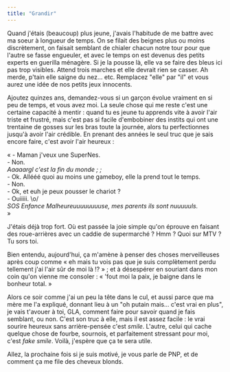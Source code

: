 ```yaml
---
title: "Grandir"
---
```


Quand j'étais (beaucoup) plus jeune, j'avais l'habitude de me battre avec ma
soeur à longueur de temps. On se filait des beignes plus ou moins
discrètement, on faisait semblant de chialer chacun notre tour pour que
l'autre se fasse engueuler, et avec le temps on est devenus des petits experts
en guerilla ménagère. Si je la pousse là, elle va se faire des bleus ici pas
trop visibles. Attend trois marches et elle devrait rien se casser. Ah merde,
p'tain elle saigne du nez... etc. Remplacez "elle" par "il" et vous aurez une
idée de nos petits jeux innocents.

Ajoutez quinzes ans, demandez-vous si un garçon évolue vraiment en si peu de
temps, et vous avez moi. La seule chose qui me reste c'est une certaine
capacité à mentir : quand tu es jeune tu apprends vite à avoir l'air triste et
frustré, mais c'est pas si facile d'embobiner des instits qui ont une
trentaine de gosses sur les bras toute la journée, alors tu perfectionnes
jusqu'à avoir l'air crédible. En prenant des années le seul truc que je sais
encore faire, c'est avoir l'air heureux :

« - Maman j'veux une SuperNes.  
\- Non.  
_Aaaaargl c'est la fin du monde ; ;_  
\- Ok. Allééé quoi au moins une gameboy, elle la prend tout le temps.  
\- Non.  
\- Ok, et euh je peux pousser le chariot ?  
\- Ouiiiii. \o/  
_SOS Enfance Malheureuuuuuuuuse, mes parents ils sont nuuuuuls._  
»

J'étais déjà trop fort. Où est passée la joie simple qu'on éprouve en faisant
des roue-arrières avec un caddie de supermarché ? Hmm ? Quoi sur MTV ? Tu sors
toi.

Bien entendu, aujourd'hui, ça m'amène à penser des choses merveilleuses après
coup comme « eh mais tu vois pas que je suis complètement perdu tellement j'ai
l'air sûr de moi là !? » ; et à désespérer en souriant dans mon coin qu'on
vienne me consoler : « 'fout moi la paix, je baigne dans le bonheur total. »

Alors ce soir comme j'ai un peu la tête dans le cul, et aussi parce que ma
mère me l'a expliqué, donnant lieu à un "oh putain mais... c'est vrai en
plus", je vais t'avouer à toi, GLA, comment faire pour savoir quand je fais
semblant, ou non. C'est son truc à elle, mais il est assez facile : le vrai
sourire heureux sans arrière-pensée c'est _*smile*_. L'autre, celui qui cache
quelque chose de fourbe, sournois, et parfaitement stressant pour moi, c'est
_*fake smile*_. Voilà, j'espère que ça te sera utile.

Allez, la prochaine fois si je suis motivé, je vous parle de PNP, et de
comment ça me file des cheveux blonds.

